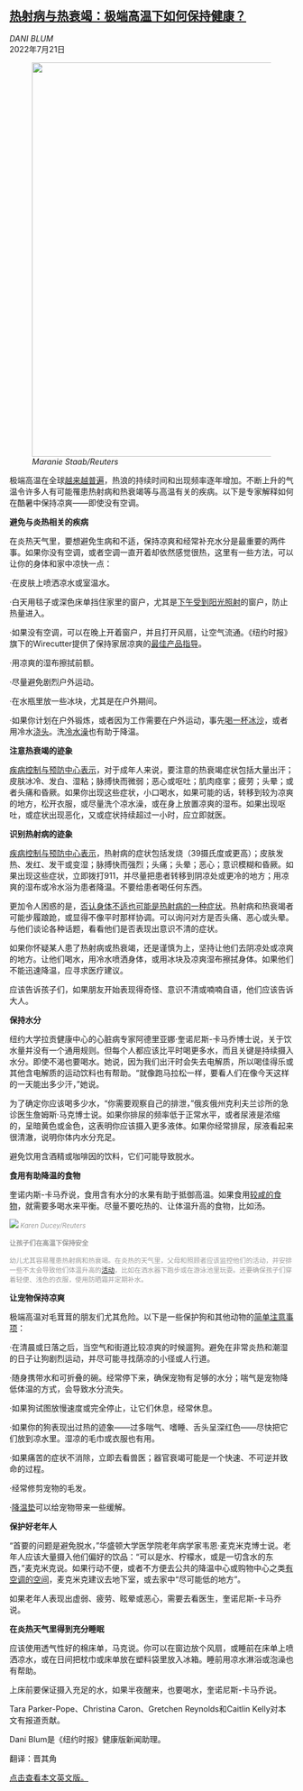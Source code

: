 <!--1658394422000-->
[热射病与热衰竭：极端高温下如何保持健康？](https://cn.nytimes.com/health/20220721/excessive-heat-stay-cool/)
------

<address>DANI BLUM</address><time pudate="2022-07-21 04:58:01" datetime="2022-07-21 04:58:01">2022年7月21日</time><figure><img src="https://images.weserv.nl/?url=static01.nyt.com/images/2021/06/29/well/29well-heat-explainer-temp/merlin_190019193_aed7413c-a6d3-4979-94e7-4c87fe23fae3-master1050.jpg" width="1050" height="700"><figcaption> <cite>Maranie Staab/Reuters</cite></figcaption></figure><section><p>极端高温在全球<a rel="noopener noreferrer" target="_blank" href="https://www.epa.gov/climate-indicators/climate-change-indicators-heat-waves">越来越普遍</a>，热浪的持续时间和出现频率逐年增加。不断上升的气温令许多人有可能罹患热射病和热衰竭等与高温有关的疾病。以下是专家解释如何在酷暑中保持凉爽——即使没有空调。</p><p><b>避免与炎热相关的疾病</b></p><p>在炎热天气里，要想避免生病和不适，保持凉爽和经常补充水分是最重要的两件事。如果你没有空调，或者空调一直开着却依然感觉很热，这里有一些方法，可以让你的身体和家中凉快一点：</p><p>·在皮肤上喷洒凉水或室温水。</p><p>·白天用毯子或深色床单挡住家里的窗户，尤其是<a rel="noopener noreferrer" target="_blank" href="https://link.springer.com/article/10.1186/s12889-015-2181-8">下午受到阳光照射</a>的窗户，防止热量进入。</p><p>·如果没有空调，可以在晚上开着窗户，并且打开风扇，让空气流通。《纽约时报》旗下的Wirecutter提供了保持家居凉爽的<a href="https://www.nytimes.com/wirecutter/guides/how-to-keep-your-home-cool/" title="Link: https://www.nytimes.com/wirecutter/guides/how-to-keep-your-home-cool/">最佳产品指导</a>。</p><p>·用凉爽的湿布擦拭前额。</p><p>·尽量避免剧烈户外运动。</p><p>·在水瓶里放一些冰块，尤其是在户外期间。</p><p>·如果你计划在户外锻炼，或者因为工作需要在户外运动，事先<a href="https://www.nytimes.com/2010/04/27/health/nutrition/27best.html?_r=1" title="Link: https://www.nytimes.com/2010/04/27/health/nutrition/27best.html?_r=1">喝一杯冰沙</a>，或者用冷水<a href="https://well.blogs.nytimes.com/2012/08/15/strategies-for-hot-weather-exercise/">浇头</a>。洗<a href="https://www.nytimes.com/wirecutter/blog/douse-whole-body-with-cold-water/">冷水澡</a>也有助于降温。</p><p><b>注意热衰竭的迹象</b></p><p><a rel="noopener noreferrer" target="_blank" href="https://www.cdc.gov/disasters/extremeheat/warning.html#text">疾病控制与预防中心表示</a>，对于成年人来说，要注意的热衰竭症状包括大量出汗；皮肤冰冷、发白、湿粘；脉搏快而微弱；恶心或呕吐；肌肉痉挛；疲劳；头晕；或者头痛和昏厥。如果你出现这些症状，小口喝水，如果可能的话，转移到较为凉爽的地方，松开衣服，或尽量洗个凉水澡，或在身上放置凉爽的湿布。如果出现呕吐，或症状出现恶化，又或症状持续超过一小时，应立即就医。</p><p><b>识别热射病的迹象</b></p><p><a rel="noopener noreferrer" target="_blank" href="https://www.cdc.gov/disasters/extremeheat/warning.html#text">疾病控制与预防中心表示</a>，热射病的症状包括发烧（39摄氏度或更高）；皮肤发热、发红、发干或变湿；脉搏快而强烈；头痛；头晕；恶心；意识模糊和昏厥。如果出现这些症状，立即拨打911，并尽量把患者转移到阴凉处或更冷的地方；用凉爽的湿布或冷水浴为患者降温。不要给患者喝任何东西。</p><p>更加令人困惑的是，<a href="https://well.blogs.nytimes.com/2008/06/09/a-common-symptom-of-heat-illness-denial/">否认身体不适也可能是热射病的一种症状</a>。热射病和热衰竭者可能步履踉跄，或显得不像平时那样协调。可以询问对方是否头痛、恶心或头晕。与他们谈论各种话题，看看他们是否表现出意识不清的症状。</p><p>如果你怀疑某人患了热射病或热衰竭，还是谨慎为上，坚持让他们去阴凉处或凉爽的地方。让他们喝水，用冷水喷洒身体，或用冰块及凉爽湿布擦拭身体。如果他们不能迅速降温，应寻求医疗建议。</p><p>应该告诉孩子们，如果朋友开始表现得奇怪、意识不清或喃喃自语，他们应该告诉大人。</p><p><b>保持水分</b></p><p>纽约大学拉贡健康中心的心脏病专家阿德里亚娜·奎诺尼斯-卡马乔博士说，关于饮水量并没有一个通用规则。但每个人都应该比平时喝更多水，而且关键是持续摄入水分。即使不渴也要喝水。她说，因为我们出汗时会失去电解质，所以喝佳得乐或其他含电解质的运动饮料也有帮助。“就像跑马拉松一样，要看人们在像今天这样的一天能出多少汗，”她说。</p><p>为了确定你应该喝多少水，“你需要观察自己的排泄，”俄亥俄州克利夫兰诊所的急诊医生詹姆斯·马克博士说。如果你排尿的频率低于正常水平，或者尿液是浓缩的，呈暗黄色或金色，这表明你应该摄入更多液体。如果你经常排尿，尿液看起来很清澈，说明你体内水分充足。</p><p>避免饮用含酒精或咖啡因的饮料，它们可能导致脱水。</p><p><b>食用有助降温的食物</b></p><p>奎诺内斯-卡马乔说，食用含有水分的水果有助于抵御高温。如果食用<a href="https://cooking.nytimes.com/68861692-nyt-cooking/15946514-no-cook-recipes-for-a-heat-wave">较咸的食物</a>，就需要多喝水来平衡。尽量不要吃热的、让体温升高的食物，比如汤。</p><p><img src="https://images.weserv.nl/?url=static01.nyt.com/images/2021/06/29/well/29well-heat-explainer-kids2/merlin_190015551_e5376a67-ae3f-4267-9682-5972085bcfdc-master1050.jpg"><small style="color: #999;"> <cite>Karen Ducey/Reuters</cite></figcaption></figure></p><p><b>让孩子们在高温下保持安全</b></p><p>幼儿尤其容易罹患热射病和热衰竭。在炎热的天气里，父母和照顾者应该监控他们的活动，并安排一些不太会导致他们体温升高的<a href="https://www.nytimes.com/2020/04/18/parenting/kids-heat-safety.html" title="Link: https://www.nytimes.com/2020/04/18/parenting/kids-heat-safety.html">活动</a>，比如在洒水器下跑步或在游泳池里玩耍。还要确保孩子们穿着轻便、浅色的衣服，使用防晒霜并定期补水。</small></p><p><b>让宠物保持凉爽</b></p><p>极端高温对毛茸茸的朋友们尤其危险。以下是一些保护狗和其他动物的<a href="https://well.blogs.nytimes.com/2015/08/13/the-dog-days-can-be-deadly-for-dogs/">简单注意事项</a>：</p><p>·在清晨或日落之后，当空气和街道比较凉爽的时候遛狗。避免在非常炎热和潮湿的日子让狗剧烈运动，并尽可能寻找荫凉的小径或人行道。</p><p>·随身携带水和可折叠的碗。经常停下来，确保宠物有足够的水分；喘气是宠物降低体温的方式，会导致水分流失。</p><p>·如果狗试图放慢速度或完全停止，让它们休息，经常休息。</p><p>·如果你的狗表现出过热的迹象——过多喘气、嗜睡、舌头呈深红色——尽快把它们放到凉水里。湿凉的毛巾或衣服也有用。</p><p>·如果痛苦的症状不消除，立即去看兽医；器官衰竭可能是一个快速、不可逆并致命的过程。</p><p>·经常修剪宠物的毛发。</p><p>·<a href="https://www.nytimes.com/wirecutter/blog/how-to-keep-pets-cool/">降温垫</a>可以给宠物带来一些缓解。</p><p><b>保护好老年人</b></p><p>“首要的问题是避免脱水，”华盛顿大学医学院老年病学家韦恩·麦克米克博士说。老年人应该大量摄入他们偏好的饮品：“可以是水、柠檬水，或是一切含水的东西，”麦克米克说。如果行动不便，或者不方便去公共的降温中心或购物中心之类<a href="https://www.nytimes.com/2021/07/28/us/seattle-air-conditioning.html" title="Link: https://www.nytimes.com/2021/07/28/us/seattle-air-conditioning.html">有空调的空间</a>，麦克米克建议去地下室，或去家中“尽可能低的地方”。</p><p>如果老年人表现出虚弱、疲劳、眩晕或恶心，需要去看医生，奎诺尼斯-卡马乔说。</p><p><b>在炎热天气里得到充分睡眠</b></p><p>应该使用透气性好的棉床单，马克说。你可以在窗边放个风扇，或睡前在床单上喷洒凉水，或在日间把枕巾或床单放在塑料袋里放入冰箱。睡前用凉水淋浴或泡澡也有帮助。</p><p>上床前要保证摄入充足的水，如果半夜醒来，也要喝水，奎诺尼斯-卡马乔说。</p></section><footer><p>Tara Parker-Pope、Christina Caron、Gretchen Reynolds和Caitlin Kelly对本文有报道贡献。</p><p>Dani Blum是《纽约时报》健康版新闻助理。</p><p>翻译：晋其角</p><p><a rel="nofollow" target="_blank" href="https://www.nytimes.com/article/excessive-heat-stay-cool.html">点击查看本文英文版。</a></p></footer>
